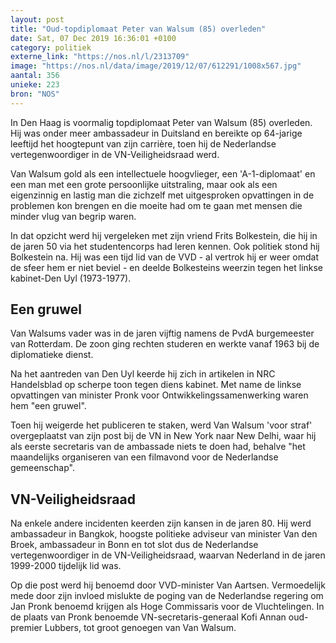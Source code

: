 ```yaml
---
layout: post
title: "Oud-topdiplomaat Peter van Walsum (85) overleden"
date: Sat, 07 Dec 2019 16:36:01 +0100
category: politiek
externe_link: "https://nos.nl/l/2313709"
image: "https://nos.nl/data/image/2019/12/07/612291/1008x567.jpg"
aantal: 356
unieke: 223
bron: "NOS"
---
```


<p>In Den Haag is voormalig topdiplomaat Peter van Walsum (85) overleden. Hij was onder meer ambassadeur in Duitsland en bereikte op 64-jarige leeftijd het hoogtepunt van zijn carrière, toen hij de Nederlandse vertegenwoordiger in de VN-Veiligheidsraad werd.</p>
<p>Van Walsum gold als een intellectuele hoogvlieger, een 'A-1-diplomaat' en een man met een grote persoonlijke uitstraling, maar ook als een eigenzinnig en lastig man die zichzelf met uitgesproken opvattingen in de problemen kon brengen en die moeite had om te gaan met mensen die minder vlug van begrip waren.</p>
<p>In dat opzicht werd hij vergeleken met zijn vriend Frits Bolkestein, die hij in de jaren 50 via het studentencorps had leren kennen. Ook politiek stond hij Bolkestein na. Hij was een tijd lid van de VVD - al vertrok hij er weer omdat de sfeer hem er niet beviel - en deelde Bolkesteins weerzin tegen het linkse kabinet-Den Uyl (1973-1977).</p>
<h2>Een gruwel</h2>
<p>Van Walsums vader was in de jaren vijftig namens de PvdA burgemeester van Rotterdam. De zoon ging rechten studeren en werkte vanaf 1963 bij de diplomatieke dienst.</p>
<p>Na het aantreden van Den Uyl keerde hij zich in artikelen in NRC Handelsblad op scherpe toon tegen diens kabinet. Met name de linkse opvattingen van minister Pronk voor Ontwikkelingssamenwerking waren hem "een gruwel".</p>
<p>Toen hij weigerde het publiceren te staken, werd Van Walsum 'voor straf' overgeplaatst van zijn post bij de VN in New York naar New Delhi, waar hij als eerste secretaris van de ambassade niets te doen had, behalve "het maandelijks organiseren van een filmavond voor de Nederlandse gemeenschap".</p>
<h2>VN-Veiligheidsraad</h2>
<p>Na enkele andere incidenten keerden zijn kansen in de jaren 80. Hij werd ambassadeur in Bangkok, hoogste politieke adviseur van minister Van den Broek, ambassadeur in Bonn en tot slot dus de Nederlandse vertegenwoordiger in de VN-Veiligheidsraad, waarvan Nederland in de jaren 1999-2000 tijdelijk lid was.</p>
<p>Op die post werd hij benoemd door VVD-minister Van Aartsen. Vermoedelijk mede door zijn invloed mislukte de poging van de Nederlandse regering om Jan Pronk benoemd krijgen als Hoge Commissaris voor de Vluchtelingen. In de plaats van Pronk benoemde VN-secretaris-generaal Kofi Annan oud-premier Lubbers, tot groot genoegen van Van Walsum.</p>
